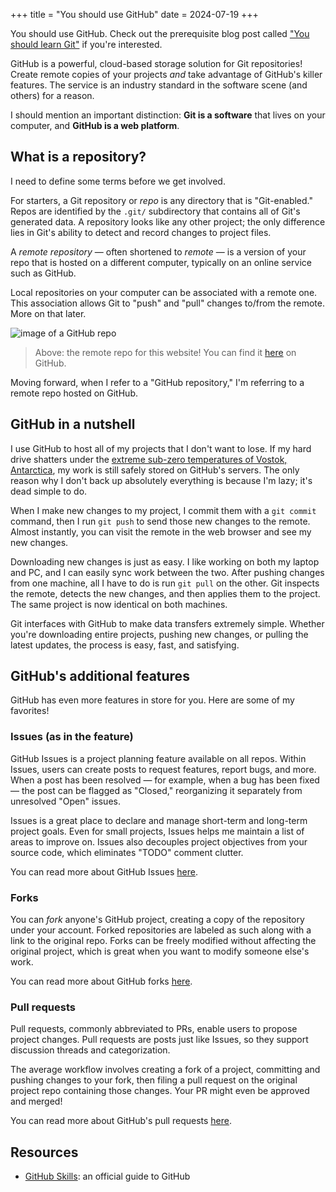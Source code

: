 +++
title = "You should use GitHub"
date = 2024-07-19
+++

You should use GitHub. Check out the prerequisite blog post called ["You should learn Git"](@/blog/you-should-learn-git.md) if you're interested.

GitHub is a powerful, cloud-based storage solution for Git repositories! Create remote copies of your projects _and_ take advantage of GitHub's killer features. The service is an industry standard in the software scene (and others) for a reason.

I should mention an important distinction: __Git is a software__ that lives on your computer, and __GitHub is a web platform__.

<!-- NOTE THIS IN THINGS I WISH I KNEW : a Git repository is any project that is "Git-enabled," identified with the `.git/` directory in the project root. -->

## What is a repository?

I need to define some terms before we get involved.

For starters, a Git repository or _repo_ is any directory that is "Git-enabled." Repos are identified by the `.git/` subdirectory that contains all of Git's generated data. A repository looks like any other project; the only difference lies in Git's ability to detect and record changes to project files.

A _remote repository_ — often shortened to _remote_ — is a version of your repo that is hosted on a different computer, typically on an online service such as GitHub.

Local repositories on your computer can be associated with a remote one. This association allows Git to "push" and "pull" changes to/from the remote. More on that later.

<img src="/blog/github-repo.png" alt="image of a GitHub repo" />

> Above: the remote repo for this website! You can find it [here](https://github.com/massivebird/massivebird.github.io) on GitHub.

Moving forward, when I refer to a "GitHub repository," I'm referring to a remote repo hosted on GitHub.

## GitHub in a nutshell

I use GitHub to host all of my projects that I don't want to lose. If my hard drive shatters under the [extreme sub-zero temperatures of Vostok, Antarctica](https://wmo.asu.edu/content/world-lowest-temperature), my work is still safely stored on GitHub's servers. The only reason why I don't back up absolutely everything is because I'm lazy; it's dead simple to do.

When I make new changes to my project, I commit them with a `git commit` command, then I run `git push` to send those new changes to the remote. Almost instantly, you can visit the remote in the web browser and see my new changes.

Downloading new changes is just as easy. I like working on both my laptop and PC, and I can easily sync work between the two. After pushing changes from one machine, all I have to do is run `git pull` on the other. Git inspects the remote, detects the new changes, and then applies them to the project. The same project is now identical on both machines.

Git interfaces with GitHub to make data transfers extremely simple. Whether you're downloading entire projects, pushing new changes, or pulling the latest updates, the process is easy, fast, and satisfying.

## GitHub's additional features

GitHub has even more features in store for you. Here are some of my favorites!

### Issues (as in the feature)

GitHub Issues is a project planning feature available on all repos. Within Issues, users can create posts to request features, report bugs, and more. When a post has been resolved — for example, when a bug has been fixed — the post can be flagged as "Closed," reorganizing it separately from unresolved "Open" issues.

Issues is a great place to declare and manage short-term and long-term project goals. Even for small projects, Issues helps me maintain a list of areas to improve on. Issues also decouples project objectives from your source code, which eliminates "TODO" comment clutter.

You can read more about GitHub Issues [here](https://github.com/features/issues).

### Forks

You can _fork_ anyone's GitHub project, creating a copy of the repository under your account. Forked repositories are labeled as such along with a link to the original repo. Forks can be freely modified without affecting the original project, which is great when you want to modify someone else's work.

You can read more about GitHub forks [here](https://docs.github.com/en/pull-requests/collaborating-with-pull-requests/working-with-forks/fork-a-repo).

### Pull requests

Pull requests, commonly abbreviated to PRs, enable users to propose project changes. Pull requests are posts just like Issues, so they support discussion threads and categorization.

The average workflow involves creating a fork of a project, committing and pushing changes to your fork, then filing a pull request on the original project repo containing those changes. Your PR might even be approved and merged!

You can read more about GitHub's pull requests [here](https://docs.github.com/en/pull-requests/collaborating-with-pull-requests/proposing-changes-to-your-work-with-pull-requests/about-pull-requests).

## Resources

+ [GitHub Skills](https://skills.github.com/): an official guide to GitHub
